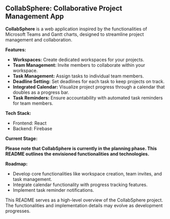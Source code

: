 ## CollabSphere: Collaborative Project Management App

**CollabSphere** is a web application inspired by the functionalities of Microsoft Teams and Gantt charts, designed to streamline project management and collaboration. 

**Features:**

* **Workspaces:** Create dedicated workspaces for your projects.
* **Team Management:** Invite members to collaborate within your workspace.
* **Task Management:** Assign tasks to individual team members.
* **Deadline Setting:** Set deadlines for each task to keep projects on track.
* **Integrated Calendar:** Visualize project progress through a calendar that doubles as a progress bar.
* **Task Reminders:** Ensure accountability with automated task reminders for team members.

**Tech Stack:**

* Frontend: React
* Backend: Firebase

**Current Stage:**

**Please note that CollabSphere is currently in the planning phase. This README outlines the envisioned functionalities and technologies.**

**Roadmap:**

* Develop core functionalities like workspace creation, team invites, and task management.
* Integrate calendar functionality with progress tracking features.
* Implement task reminder notifications.




This README serves as a high-level overview of the CollabSphere project. The functionalities and implementation details may evolve as development progresses.
